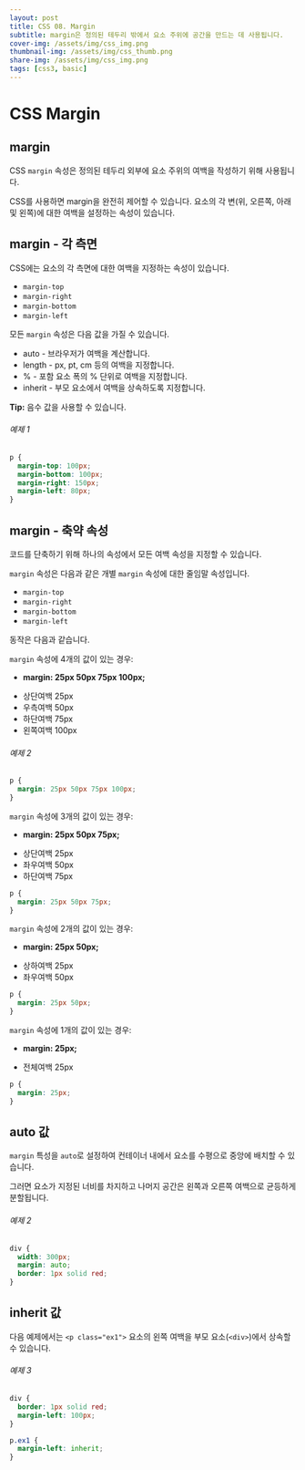 ```yaml
---
layout: post
title: CSS 08. Margin
subtitle: margin은 정의된 테두리 밖에서 요소 주위에 공간을 만드는 데 사용됩니다.
cover-img: /assets/img/css_img.png
thumbnail-img: /assets/img/css_thumb.png
share-img: /assets/img/css_img.png
tags: [css3, basic]
---
```


# CSS Margin

## margin

CSS ```margin``` 속성은 정의된 테두리 외부에 요소 주위의 여백을 작성하기 위해 사용됩니다.

CSS를 사용하면 margin을 완전히 제어할 수 있습니다. 요소의 각 변(위, 오른쪽, 아래 및 왼쪽)에 대한 여백을 설정하는 속성이 있습니다.

## margin - 각 측면

CSS에는 요소의 각 측면에 대한 여백을 지정하는 속성이 있습니다.

+ ```margin-top```
+ ```margin-right```
+ ```margin-bottom```
+ ```margin-left```

모든 ```margin``` 속성은 다음 값을 가질 수 있습니다.

+ auto - 브라우저가 여백을 계산합니다.
+ length - px, pt, cm 등의 여백을 지정합니다.
+ % - 포함 요소 폭의 % 단위로 여백을 지정합니다.
+ inherit - 부모 요소에서 여백을 상속하도록 지정합니다.

**Tip:** 음수 값을 사용할 수 있습니다.

###### 예제 1

```css
p {
  margin-top: 100px;
  margin-bottom: 100px;
  margin-right: 150px;
  margin-left: 80px;
}
```

## margin - 축약 속성

코드를 단축하기 위해 하나의 속성에서 모든 여백 속성을 지정할 수 있습니다.

```margin``` 속성은 다음과 같은 개별 ```margin``` 속성에 대한 줄임말 속성입니다.

+ ```margin-top```
+ ```margin-right```
+ ```margin-bottom```
+ ```margin-left```

동작은 다음과 같습니다.

```margin``` 속성에 4개의 값이 있는 경우:

+ **margin: 25px 50px 75px 100px;**
- 상단여백 25px
- 우측여백 50px
- 하단여백 75px
- 왼쪽여백 100px

###### 예제 2

```css
p {
  margin: 25px 50px 75px 100px;
}
```

```margin``` 속성에 3개의 값이 있는 경우:

+ **margin: 25px 50px 75px;**
- 상단여백 25px
- 좌우여백 50px
- 하단여백 75px

```css
p {
  margin: 25px 50px 75px;
}
```

```margin``` 속성에 2개의 값이 있는 경우:

+ **margin: 25px 50px;**
- 상하여백 25px
- 좌우여백 50px

```css
p {
  margin: 25px 50px;
}
```

```margin``` 속성에 1개의 값이 있는 경우:

+ **margin: 25px;**
- 전체여백 25px

```css
p {
  margin: 25px;
}
```

## auto 값

```margin``` 특성을 ```auto```로 설정하여 컨테이너 내에서 요소를 수평으로 중앙에 배치할 수 있습니다.

그러면 요소가 지정된 너비를 차지하고 나머지 공간은 왼쪽과 오른쪽 여백으로 균등하게 분할됩니다.

###### 예제 2

```css
div {
  width: 300px;
  margin: auto;
  border: 1px solid red;
}
```

## inherit 값

다음 예제에서는 ```<p class="ex1">``` 요소의 왼쪽 여백을 부모 요소(```<div>```)에서 상속할 수 있습니다.

###### 예제 3

```css
div {
  border: 1px solid red;
  margin-left: 100px;
}

p.ex1 {
  margin-left: inherit;
}
```
